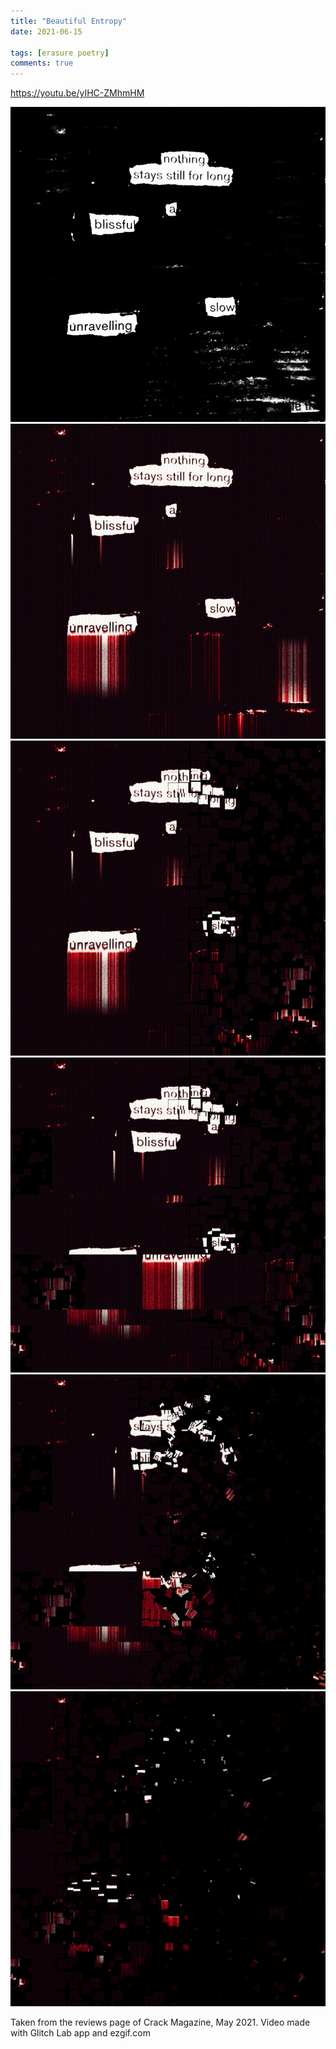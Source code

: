 ```yaml
---
title: "Beautiful Entropy"
date: 2021-06-15

tags: [erasure poetry]
comments: true
---
```


https://youtu.be/yIHC-ZMhmHM

<!--more-->

<img src="/assets/images/articles/2021/entropy1.jpeg" alt="nothing stays still for long a blissful slow unravelling" title="everything turns to static eventually" class="responsive"><br>
<img src="/assets/images/articles/2021/entropy2.jpeg" alt="nothing stays still for long a blissful slow unravelling" title="every  thing turns to st atic eventually" class="responsive"><br>
<img src="/assets/images/articles/2021/entropy3.jpg" alt="nothing stays a blissful unravelling" title="everythi 90'}ng turns@/ to sta  tic eventua$%lly" class="responsive"><br>
<img src="/assets/images/articles/2021/entropy4.jpg" alt="nothing stays blissful" title="ev3rythi...*&stat^%^&>>>" class="responsive"><br>
<img src="/assets/images/articles/2021/entropy5.jpg" alt="nothing" title="..5..*&@" class="responsive"><br>
<img src="/assets/images/articles/2021/entropy6.jpg" alt="corrupted image" title="........" class="responsive"><br>


Taken from the reviews page of Crack Magazine, May 2021. Video made with Glitch Lab app and ezgif.com
